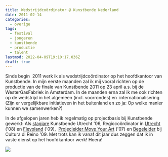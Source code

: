 ```yaml
---
title: Wedstrijdcoördinator @ Kunstbende Nederland
date: 2011-02-14
categories:
  - overige
tags:
  - festival
  - jongeren
  - kunstbende
  - productie
  - talent
lastmod: 2022-04-09T19:10:17.036Z
draft: true
---
```


Sinds begin  2011 werk ik als wedstrijdcoördinator op het hoofdkantoor van Kunstbende. In mijn eerste maanden zal ik mij vooral richten op de productie van de finale van Kunstbende 2011 op 23 april a.s. bij de WesterGasFabriek in Amsterdam. In de maanden erna zal ik me ook richten op de wedstrijd in het algemeen (incl. voorrondes) en  internationalisering (Zijn er vergelijkbare initiatieven in het buitenland en zo ja: Op welke manier kunnen we samenwerken?)

In de afgelopen jaren heb ik regelmatig op projectbasis bij Kunstbende gewerkt: Als [stagiare](http://stijnbiemans.nl/stn/?p=203) Kunstbende Utrecht '06, Regiocoördinator in [Utrecht](http://stijnbiemans.nl/stn/?p=66) ('08) en [Flevoland](http://stijnbiemans.nl/stn/?p=262) ('09),  [Projecleider Move Your Art](http://stijnbiemans.nl/stn/?p=59) ('07) en [Begeleider](http://stijnbiemans.nl/stn/?p=683) bij Cultura di Reino '09. Met trots kan ik vanaf dit jaar dus zeggen dat ik in vaste dienst op het hoofdkantoor werk! Hoera!

![](images/kblogo.jpg)
